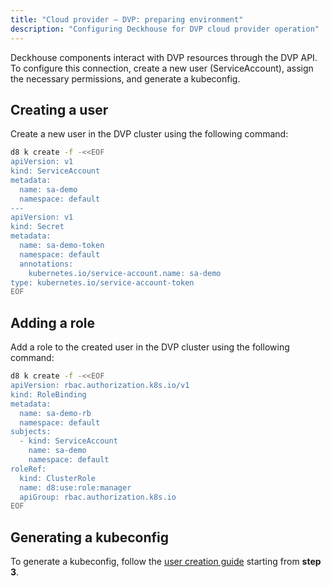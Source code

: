 ```yaml
---
title: "Cloud provider — DVP: preparing environment"
description: "Configuring Deckhouse for DVP cloud provider operation"
---
```


Deckhouse components interact with DVP resources through the DVP API.
To configure this connection, create a new user (ServiceAccount), assign the necessary permissions, and generate a kubeconfig.

## Creating a user

Create a new user in the DVP cluster using the following command:

```bash
d8 k create -f -<<EOF
apiVersion: v1
kind: ServiceAccount
metadata:
  name: sa-demo
  namespace: default
---
apiVersion: v1
kind: Secret
metadata:
  name: sa-demo-token
  namespace: default
  annotations:
    kubernetes.io/service-account.name: sa-demo
type: kubernetes.io/service-account-token
EOF
```

## Adding a role

Add a role to the created user in the DVP cluster using the following command:

```bash
d8 k create -f -<<EOF
apiVersion: rbac.authorization.k8s.io/v1
kind: RoleBinding
metadata:
  name: sa-demo-rb
  namespace: default
subjects:
  - kind: ServiceAccount
    name: sa-demo
    namespace: default
roleRef:
  kind: ClusterRole
  name: d8:use:role:manager
  apiGroup: rbac.authorization.k8s.io
EOF
```

## Generating a kubeconfig

To generate a kubeconfig, follow the [user creation guide](/products/kubernetes-platform/documentation/v1/modules/user-authz/usage.html#creating-a-serviceaccount-for-a-machine-and-granting-it-access) starting from **step 3**.
